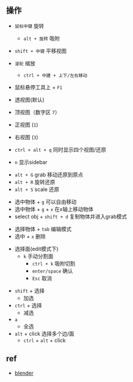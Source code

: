 
## 操作

+ `鼠标中键` 旋转
    + `alt + 旋转` 吸附

+ `shift + 中键` 平移视图

+ `滚轮`  缩放
    + `ctrl + 中建 + 上下/左右移动`

<!-- help -->
+ 鼠标悬停工具上 + `F1`
<!-- 视图 -->
+ 透视图(默认)

+ 顶视图（数字区 `7`）

+ 正视图 (`1`)

+ 右视图 (`3`)

+ `ctrl + alt + q` 同时显示四个视图/还原

<!-- layout -->
+ `n` 显示sidebar

<!-- 还原 -->
+ `alt + G` grab 移动还原到原点
+ `alt + R` 旋转还原
+ `alt + S` scale 还原

<!-- grab -->
+ 选中物体 + `g` 可以自由移动
+ 选中物体 + `g` + `x` 在x轴上移动物体
+ select obj + `shift + d` 复制物体并进入grab模式

<!-- edit -->
+ 选择物体 + `tab` 编辑模式
+ 选中 + `x` 删除
<!-- 面操作 -->
+ 选择面(edit模式下)
    + `k` 手动分割面
        + `ctrl + k` 吸附切割
        + `enter/space` 确认
        + `Esc` 取消
    
<!-- 选择 -->
+ `shift` + 选择
    + 加选
+ `ctrl` + 选择
    + 减选
+ `a`
    + 全选
+ `alt` + click 选择多个边/面
    + `ctrl` + `alt` + click


## ref

+ [blender](https://docs.blender.org/manual/zh-hans/dev/modeling/modifiers/introduction.html)
